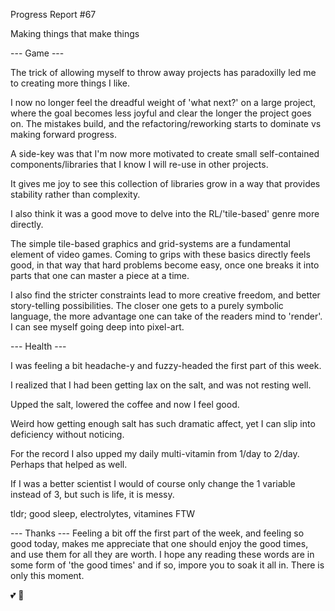 Progress Report #67

Making things that make things

--- Game ---

The trick of allowing myself to throw away projects has paradoxilly led me to creating more things I like.

I now no longer feel the dreadful weight of 'what next?' on a large project, where the goal becomes less joyful and clear the longer the project goes on. The mistakes build, and the refactoring/reworking starts to dominate vs making forward progress.

A side-key was that I'm now more motivated to create small self-contained components/libraries that I know I will re-use in other projects.

It gives me joy to see this collection of libraries grow in a way that provides stability rather than complexity.

I also think it was a good move to delve into the RL/'tile-based' genre more directly.

The simple tile-based graphics and grid-systems are a fundamental element of video games. Coming to grips with these basics directly feels good, in that way that hard problems become easy, once one breaks it into parts that one can master a piece at a time.

I also find the stricter constraints lead to more creative freedom, and better story-telling possibilities. The closer one gets to a purely symbolic language, the more advantage one can take of the readers mind to 'render'. I can see myself going deep into pixel-art.

--- Health ---

I was feeling a bit headache-y and fuzzy-headed the first part of this week. 

I realized that I had been getting lax on the salt, and was not resting well.

Upped the salt, lowered the coffee and now I feel good.

Weird how getting enough salt has such dramatic affect, yet I can slip into deficiency without noticing.

For the record I also upped my daily multi-vitamin from 1/day to 2/day. Perhaps that helped as well.

If I was a better scientist I would of course only change the 1 variable instead of 3, but such is life, it is messy.

tldr; good sleep, electrolytes, vitamines FTW

--- Thanks ---
Feeling a bit off the first part of the week, and feeling so good today, makes me appreciate that one should enjoy the good times, and use them for all they are worth. I hope any reading these words are in some form of 'the good times' and if so, impore you to soak it all in. There is only this moment.

💕 🙏